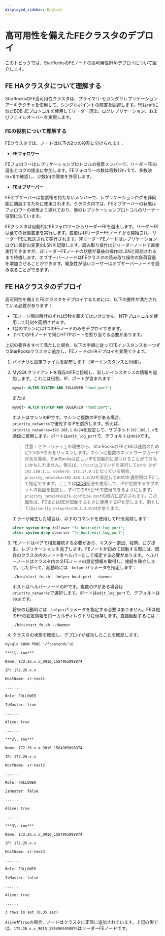 ```yaml
---
displayed_sidebar: English
---
```


# 高可用性を備えたFEクラスタのデプロイ

このトピックでは、StarRocksのFEノードの高可用性(HA)デプロイについて紹介します。

## FE HAクラスタについて理解する

StarRocksのFE高可用性クラスタは、プライマリ-セカンダリレプリケーションアーキテクチャを使用して、シングルポイントの障害を回避します。FEはraftに似たBDB JEプロトコルを使用してリーダー選出、ログレプリケーション、およびフェイルオーバーを実現します。

### FEの役割について理解する

FEクラスタでは、ノードは以下の2つの役割に分けられます：

- **FEフォロワー**

FEフォロワーはレプリケーションプロトコルの投票メンバーで、リーダーFEの選出とログの提出に参加します。FEフォロワーの数は奇数(2n+1)で、多数決(n+1)で確認し、少数(n)の障害を許容します。

- **FEオブザーバー**

FEオブザーバーは投票権を持たないメンバーで、レプリケーションログを非同期に購読するために使用されます。クラスタ内では、FEオブザーバーの状態はフォロワーの状態より遅れており、他のレプリケーションプロトコルのリーナー役割に似ています。

FEクラスタは自動的にFEフォロワーからリーダーFEを選出します。リーダーFEは全ての状態変更を実行します。変更は非リーダーFEノードから開始され、リーダーFEに転送されて実行されます。非リーダーFEノードはレプリケーションログに最新の変更のLSNを記録します。読み取り操作は非リーダーノードで直接実行できますが、非リーダーFEノードの状態が最後の操作のLSNと同期されるまで待機します。オブザーバーノードはFEクラスタの読み取り操作の負荷容量を増加させることができます。緊急性が低いユーザーはオブザーバーノードを読み取ることができます。

## FE HAクラスタのデプロイ

高可用性を備えたFEクラスタをデプロイするためには、以下の要件が満たされている必要があります：

- FEノード間の時計のずれは5秒を超えてはいけません。NTPプロトコルを使用して時刻を同期させます。
- 1台のマシンには1つのFEノードのみをデプロイできます。
- すべてのFEノードで同じHTTPポートを割り当てる必要があります。

上記の要件をすべて満たした場合、以下の手順に従ってFEインスタンスを一つずつStarRocksクラスタに追加し、FEノードのHAデプロイを実現できます。

1. バイナリと設定ファイルを配布します（単一インスタンスと同様）。
2. MySQLクライアントを既存のFEに接続し、新しいインスタンスの情報を追加します。これには役割、IP、ポートが含まれます：

   ```sql
   mysql> ALTER SYSTEM ADD FOLLOWER "host:port";
   ```

   または

   ```sql
   mysql> ALTER SYSTEM ADD OBSERVER "host:port";
   ```

   ホストはマシンのIPです。マシンに複数のIPがある場合、`priority_networks`で優先するIPを選択します。例えば、`priority_networks=192.168.1.0/24`を設定して、サブネット`192.168.1.x`を通信に使用します。ポートは`edit_log_port`で、デフォルトは`9010`です。

   > 注意：セキュリティ上の理由から、StarRocksのFEとBEは通信のために1つのIPのみをリッスンします。マシンに複数のネットワークカードがある場合、StarRocksは正しいIPを自動的に見つけることができないかもしれません。例えば、`ifconfig`コマンドを実行して`eth0 IP`が`192.168.1.1`、`docker0: 172.17.0.1`となっている場合、`priority_networks=192.168.1.0/24`を設定してeth0を通信用のIPとして指定できます。ここでは[CIDR](https://en.wikipedia.org/wiki/Classless_Inter-Domain_Routing)記法を使用して、IPが位置するサブネットの範囲を指定し、すべてのBEとFEで使用できるようにします。`priority_networks`は`fe.conf`と`be.conf`の両方に記述されます。この属性は、FEまたはBEが起動するときに使用するIPを示します。例としては`priority_networks=10.1.3.0/24`があります。

   エラーが発生した場合は、以下のコマンドを使用してFEを削除します：

   ```sql
   alter system drop follower "fe_host:edit_log_port";
   alter system drop observer "fe_host:edit_log_port";
   ```

3. FEノードはペアで相互接続する必要があり、マスター選出、投票、ログ提出、レプリケーションを完了します。FEノードが初めて起動する際には、既存のクラスタ内のノードをヘルパーとして指定する必要があります。ヘルパーノードはクラスタ内の全FEノードの設定情報を取得し、接続を確立します。したがって、起動時には`--helper`パラメータを指定します：

   ```shell
   ./bin/start_fe.sh --helper host:port --daemon
   ```

   ホストはヘルパーノードのIPです。複数のIPがある場合は`priority_networks`で選択します。ポートは`edit_log_port`で、デフォルトは`9010`です。

   将来の起動時には`--helper`パラメータを指定する必要はありません。FEは他のFEの設定情報をローカルディレクトリに保存します。直接起動するには：

   ```shell
   ./bin/start_fe.sh --daemon
   ```

4. クラスタの状態を確認し、デプロイが成功したことを確認します。

  ```Plain Text
  mysql> SHOW PROC '/frontends'\G

  ***1\. row***

  Name: 172.26.x.x_9010_1584965098874

  IP: 172.26.x.x

  HostName: sr-test1

  ......

  Role: FOLLOWER

  IsMaster: true

  ......

  Alive: true

  ......

  ***2\. row***

  Name: 172.26.x.x_9010_1584965098874

  IP: 172.26.x.x

  HostName: sr-test2

  ......

  Role: FOLLOWER

  IsMaster: false

  ......

  Alive: true

  ......

  ***3\. row***

  Name: 172.26.x.x_9010_1584965098874

  IP: 172.26.x.x

  HostName: sr-test3

  ......

  Role: FOLLOWER

  IsMaster: false

  ......

  Alive: true

  ......

  3 rows in set (0.05 sec)
  ```

`Alive`が`true`の場合、ノードはクラスタに正常に追加されています。上記の例では、`172.26.x.x_9010_1584965098874`はリーダーFEノードです。
